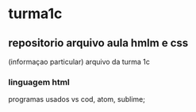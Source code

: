 # turma1c
## repositorio arquivo aula hmlm e css
(informaçao particular) arquivo da turma 1c
### linguagem html 
programas usados vs cod, atom, sublime;
